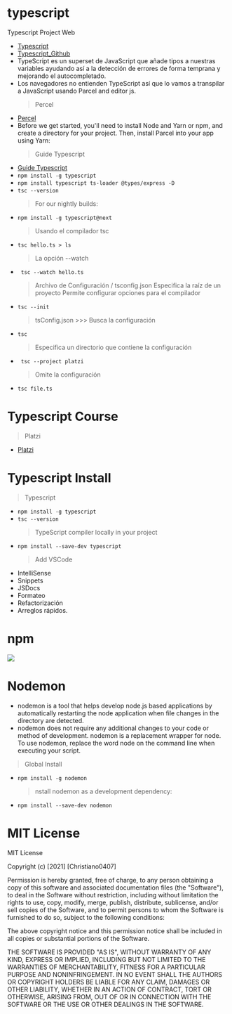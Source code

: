 # typescript

Typescript Project Web

- [Typescript](https://www.typescriptlang.org/)
- [Typescript_Github](https://github.com/topics/typescript)
- TypeScript es un superset de JavaScript que añade tipos a nuestras variables ayudando así a la detección de errores de forma temprana y mejorando el autocompletado.
- Los navegadores no entienden TypeScript así que lo vamos a transpilar a JavaScript usando Parcel and editor js.
  > Percel
- [Percel](https://parceljs.org/)
- Before we get started, you'll need to install Node and Yarn or npm, and create a directory for your project. Then, install Parcel into your app using Yarn:
  > Guide Typescript
- [Guide Typescript](https://static.platzi.com/media/public/uploads/platzi_slides_fundamentos-typescript_61b51d92-9d96-4ace-ab85-9cb23cbef600.pdf)
- `npm install -g typescript`
- `npm install typescript ts-loader @types/express -D`
- `tsc --version`
  > For our nightly builds:
- `npm install -g typescript@next`
  > Usando el compilador tsc
- `tsc hello.ts > ls`
  > La opción --watch
- ` tsc --watch hello.ts`
  > Archivo de Configuración / tsconfig.json
  > Especifica la raíz de un proyecto
  > Permite configurar opciones para el compilador
- `tsc --init`
  > tsConfig.json >>> Busca la configuración
- `tsc`
  > Especifica un directorio que contiene la configuración
- ` tsc --project platzi`
  > Omite la configuración
- `tsc file.ts`

# Typescript Course

> Platzi

- [Platzi](https://platzi.com/)

# Typescript Install

> Typescript

- `npm install -g typescript`
- `tsc --version`
  > TypeScript compiler locally in your project
- `npm install --save-dev typescript`
  > Add VSCode
- IntelliSense
- Snippets
- JSDocs
- Formateo
- Refactorización
- Arreglos rápidos.

# npm

![](https://camo.githubusercontent.com/28dba1b781133dc2823f8c2a4f1f1c73fb94bcf49b546d0e019c8e3e3cdaf275/68747470733a2f2f7374617469632e706c61747a692e636f6d2f6d656469612f757365725f75706c6f61642f4a5325323025453225383025393325323033312d64643864656665342d323962662d346262392d383236302d3037666238306439363562632d38316532393666312d363337302d343465302d386536642d6665313934363832366162612e6a7067)

# Nodemon

- nodemon is a tool that helps develop node.js based applications by automatically restarting the node application when file changes in the directory are detected.
- nodemon does not require any additional changes to your code or method of development. nodemon is a replacement wrapper for node. To use nodemon, replace the word node on the command line when executing your script.

> Global Install

- `npm install -g nodemon`
  > nstall nodemon as a development dependency:
- `npm install --save-dev nodemon`

# MIT License

MIT License

Copyright (c) [2021] [Christiano0407]

Permission is hereby granted, free of charge, to any person obtaining a copy of this software and associated documentation files (the "Software"), to deal in the Software without restriction, including without limitation the rights to use, copy, modify, merge, publish, distribute, sublicense, and/or sell copies of the Software, and to permit persons to whom the Software is furnished to do so, subject to the following conditions:

The above copyright notice and this permission notice shall be included in all copies or substantial portions of the Software.

THE SOFTWARE IS PROVIDED "AS IS", WITHOUT WARRANTY OF ANY KIND, EXPRESS OR IMPLIED, INCLUDING BUT NOT LIMITED TO THE WARRANTIES OF MERCHANTABILITY, FITNESS FOR A PARTICULAR PURPOSE AND NONINFRINGEMENT. IN NO EVENT SHALL THE AUTHORS OR COPYRIGHT HOLDERS BE LIABLE FOR ANY CLAIM, DAMAGES OR OTHER LIABILITY, WHETHER IN AN ACTION OF CONTRACT, TORT OR OTHERWISE, ARISING FROM, OUT OF OR IN CONNECTION WITH THE SOFTWARE OR THE USE OR OTHER DEALINGS IN THE SOFTWARE.
